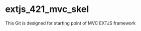 extjs_421_mvc_skel
==================

This Git is designed for starting point of MVC EXTJS framework
